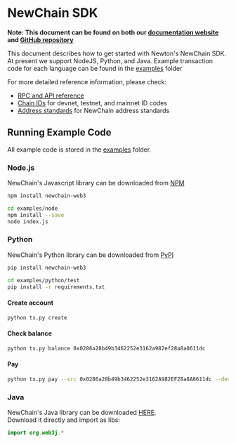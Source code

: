 # NewChain SDK

**Note: This document can be found on both our [documentation website](http://docs.newtonproject.org/en/NewChain/) and [GitHub repository](https://github.com/newtonproject/newchain-sdk-example)**

This document describes how to get started with Newton's NewChain SDK. At present we support NodeJS, Python, and Java. Example transaction code for each language can be found in the [examples](./examples) folder

For more detailed reference information, please check:

* [RPC and API reference](RPC_API_reference.md)
* [Chain IDs](chain_id.md) for devnet, testnet, and mainnet ID codes
* [Address standards](address_standards.md) for NewChain address standards

## Running Example Code

All example code is stored in the [examples](examples) folder.

### Node.js

NewChain's Javascript library can be downloaded from [NPM](https://www.npmjs.com/package/newchain-web3)

```bash
npm install newchain-web3
```

```sh
cd examples/node
npm install --save
node index.js
```

### Python

NewChain's Python library can be downloaded from [PyPI](https://pypi.org/project/newchain-web3/)

```bash
pip install newchain-web3
```

```bash
cd examples/python/test
pip install -r requirements.txt
```

#### Create account

```bash
python tx.py create
```

#### Check balance

```bash
python tx.py balance 0x0286a28b49b3462252e3162a982ef28a8a8611dc
```

#### Pay

```bash
python tx.py pay --src 0x0286a28b49b3462252e3162A982EF28a8A8611dc --dest 0x97549E368AcaFdCAE786BB93D98379f1D1561a29 --value 1 --rpc https://rpc1.newchain.newtonproject.org -value 100
```
### Java

NewChain's Java library can be downloaded [HERE](examples/java/web3j-4.1.1.zip).  
Download it directly and import as libs:

```java
import org.web3j.*
```
